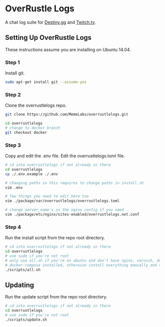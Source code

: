 # OverRustle Logs

A chat log suite for [Destiny.gg](https://www.destiny.gg/bigscreen) and [Twitch.tv](http://twitch.tv).

## Setting Up OverRustle Logs

These instructions assume you are installing on Ubuntu 14.04.

### Step 1

Install git.

```bash
sudo apt-get install git --assume-yes
```

### Step 2

Clone the overrustlelogs repo.

```bash
git clone https://github.com/MemeLabs/overrustlelogs.git

cd overrustlelogs
# change to docker branch
git checkout docker
```

### Step 3

Copy and edit the .env file. Edit the overrustlelogs.toml file.

```bash
# cd into overrustlelogs if not already in there
cd overrustlelogs
cp ./.env.example ./.env

# changing paths in this requires to change paths in install.sh
vim .env

# few things you need to edit here too
vim ./package/var/overrustlelogs/overrustlelogs.toml

# change server_name's in the nginx config if you need
vim ./package/etc/nginx/sites-enabled/overrustlelogs.net.conf
```

### Step 4

Run the install script from the repo root directory.

```bash
# cd into overrustlelogs if not already in there
cd overrustlelogs
# use sudo if you're not root
# only use all.sh if you're on ubuntu and don't have nginx, varnish, docker and
# docker-compose installed, otherwise install everything manually and run install.sh afterwards
./scripts/all.sh
```

## Updating

Run the update script from the repo root directory.

```bash
# cd into overrustlelogs if not already in there
cd overrustlelogs
# use sudo if you're not root
./scripts/update.sh
```
